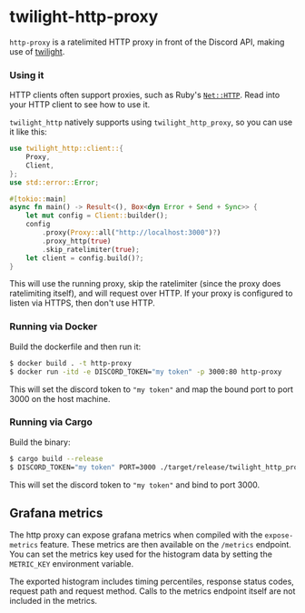 # twilight-http-proxy

`http-proxy` is a ratelimited HTTP proxy in front of the Discord API, making use
of [twilight].

### Using it

HTTP clients often support proxies, such as Ruby's [`Net::HTTP`]. Read into your
HTTP client to see how to use it.

`twilight_http` natively supports using `twilight_http_proxy`, so you can use it like
this:

```rust
use twilight_http::client::{
    Proxy,
    Client,
};
use std::error::Error;

#[tokio::main]
async fn main() -> Result<(), Box<dyn Error + Send + Sync>> {
    let mut config = Client::builder();
    config
        .proxy(Proxy::all("http://localhost:3000")?)
        .proxy_http(true)
        .skip_ratelimiter(true);
    let client = config.build()?;
}
```

This will use the running proxy, skip the ratelimiter (since the proxy does
ratelimiting itself), and will request over HTTP. If your proxy is configured
to listen via HTTPS, then don't use HTTP.

### Running via Docker

Build the dockerfile and then run it:

```sh
$ docker build . -t http-proxy
$ docker run -itd -e DISCORD_TOKEN="my token" -p 3000:80 http-proxy
```

This will set the discord token to `"my token"` and map the bound port to port
3000 on the host machine.

### Running via Cargo

Build the binary:

```sh
$ cargo build --release
$ DISCORD_TOKEN="my token" PORT=3000 ./target/release/twilight_http_proxy
```

This will set the discord token to `"my token"` and bind to port 3000.

## Grafana metrics
The http proxy can expose grafana metrics when compiled with the ``expose-metrics`` feature. These metrics are then available on the ``/metrics`` endpoint.
You can set the metrics key used for the histogram data by setting the ``METRIC_KEY`` environment variable.

The exported histogram includes timing percentiles, response status codes, request path and request method. Calls to the metrics endpoint itself are not included in the metrics.

[twilight]: https://github.com/twilight-rs/twilight
[`Net::HTTP`]: https://ruby-doc.org/stdlib-2.4.1/libdoc/net/http/rdoc/Net/HTTP.html#method-c-new
